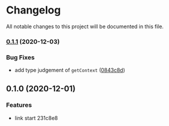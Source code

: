 # Changelog
All notable changes to this project will be documented in this file.

### [0.1.1](https://github.com/zixiCat/easy-create-react-context/compare/v0.1.0...v0.1.1) (2020-12-03)


### Bug Fixes

* add type judgement of `getContext` ([0843c8d](https://github.com/zixiCat/easy-create-react-context/commit/0843c8d1cce4c881453b43dba57d6afc43687a2e))

## 0.1.0 (2020-12-01)


### Features

* link start 231c8e8
